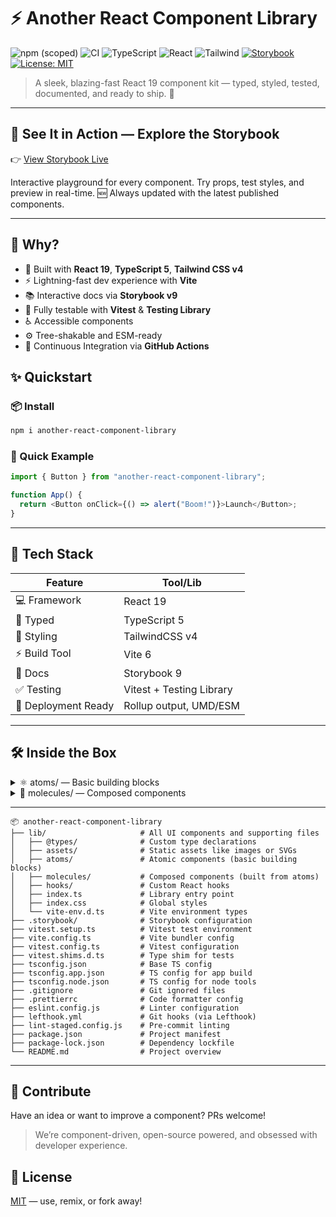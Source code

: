 # ⚡️ Another React Component Library

![npm (scoped)](https://img.shields.io/npm/v/another-react-component-library)
![CI](https://github.com/casvil/another-react-component-library/actions/workflows/ci.yml/badge.svg)
![TypeScript](https://img.shields.io/badge/TypeScript-5-blue?logo=typescript&logoColor=white)
![React](https://img.shields.io/badge/React-19-blue?logo=react)
![Tailwind](https://img.shields.io/badge/TailwindCSS-4.0-38bdf8?logo=tailwindcss)
[![Storybook](https://img.shields.io/badge/Storybook-Online-blueviolet?logo=storybook)](https://casvil.github.io/another-react-component-library/)
[![License: MIT](https://img.shields.io/badge/License-MIT-yellow.svg)](./LICENSE)

> A sleek, blazing-fast React 19 component kit — typed, styled, tested, documented, and ready to ship. 🚀

---

## 📖 See It in Action — Explore the Storybook

👉 [View Storybook Live](https://casvil.github.io/another-react-component-library/)

Interactive playground for every component. Try props, test styles, and preview in real-time.
🆕 Always updated with the latest published components.

---

## 🧠 Why?

- 🧠 Built with **React 19**, **TypeScript 5**, **Tailwind CSS v4**
- ⚡️ Lightning-fast dev experience with **Vite**
- 📚 Interactive docs via **Storybook v9**
- 🧪 Fully testable with **Vitest** & **Testing Library**
- ♿️ Accessible components
- ⚙️ Tree-shakable and ESM-ready
- 🔄 Continuous Integration via **GitHub Actions**

## ✨ Quickstart

### 📦 Install

```bash
npm i another-react-component-library
```

### 🚀 Quick Example

```typescript
import { Button } from "another-react-component-library";

function App() {
  return <Button onClick={() => alert("Boom!")}>Launch</Button>;
}
```

---

## 🧰 Tech Stack

| Feature             | Tool/Lib                 |
| ------------------- | ------------------------ |
| 💻 Framework        | React 19                 |
| 🧠 Typed            | TypeScript 5             |
| 🎨 Styling          | TailwindCSS v4           |
| ⚡️ Build Tool      | Vite 6                   |
| 📖 Docs             | Storybook 9              |
| ✅ Testing          | Vitest + Testing Library |
| 🚀 Deployment Ready | Rollup output, UMD/ESM   |

---

## 🛠️ Inside the Box

<details>
<summary>⚛️ atoms/ — Basic building blocks</summary>

```plaintext
├── atoms/
│   ├── Avatar/              # User profile image
│   ├── Badge/               # Status indicator
│   ├── Button/              # Interactive button
│   ├── Checkbox/            # Checkbox input
│   ├── Divider/             # Visual separator
│   ├── ErrorMessage/        # Error display
│   ├── HelperText/          # Form helper text
│   ├── Icon/                # Icon component
│   ├── IconButton/          # Button with icon
│   ├── Image/               # Accessible image
│   ├── Input/               # Basic input
│   ├── Label/               # Form label
│   ├── Link/                # Navigation link
│   ├── ProgressBar/         # Progress indicator
│   ├── Radio/               # Radio input
│   ├── Spinner/             # Loading spinner
│   ├── Switch/              # Toggle switch
│   ├── TextArea/            # Multi-line input
│   ├── TimeDisplay/         # Time formatter
│   └── Tooltip/             # Tooltip element
```

</details>

<details> 
<summary>🧬 molecules/ — Composed components</summary>

```plaintext
├── molecules/
│   ├── BadgeAvatar/ # Avatar with badge overlay
│   ├── CheckboxGroup/ # Group of checkboxes
│   ├── Clock/ # Live-updating time
│   ├── InputField/ # Input with label and validation
│   └── Select/ # Dropdown select
```

</details>

---

```
📦 another-react-component-library
├── lib/                     # All UI components and supporting files
│   ├── @types/              # Custom type declarations
│   ├── assets/              # Static assets like images or SVGs
│   ├── atoms/               # Atomic components (basic building blocks)
│   ├── molecules/           # Composed components (built from atoms)
│   ├── hooks/               # Custom React hooks
│   ├── index.ts             # Library entry point
│   ├── index.css            # Global styles
│   └── vite-env.d.ts        # Vite environment types
├── .storybook/              # Storybook configuration
├── vitest.setup.ts          # Vitest test environment
├── vite.config.ts           # Vite bundler config
├── vitest.config.ts         # Vitest configuration
├── vitest.shims.d.ts        # Type shim for tests
├── tsconfig.json            # Base TS config
├── tsconfig.app.json        # TS config for app build
├── tsconfig.node.json       # TS config for node tools
├── .gitignore               # Git ignored files
├── .prettierrc              # Code formatter config
├── eslint.config.js         # Linter configuration
├── lefthook.yml             # Git hooks (via Lefthook)
├── lint-staged.config.js    # Pre-commit linting
├── package.json             # Project manifest
├── package-lock.json        # Dependency lockfile
└── README.md                # Project overview
```

---

## 🤘 Contribute

Have an idea or want to improve a component? PRs welcome!

> We’re component-driven, open-source powered, and obsessed with developer experience.

## 🪪 License

[MIT](./LICENSE) — use, remix, or fork away!
